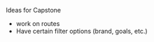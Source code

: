 Ideas for Capstone

- work on routes
- Have certain filter options (brand, goals, etc.)

<script>
      //   const getCoordinates = async (address) => {
      //     let response = await axios.get(`https://api.tomtom.com/search/2/geocode/${address.replace("/\s/g, ''")}.json?key=Xt9nHjAzfJLpY1CFEFJAmoxtFlBE9gAe`)
      //     let longitude = response.data["results"][0]["position"]["lon"]
      //     let latitude = response.data["results"][0]["position"]["lat"]
          
      //     addMarker(longitude, latitude)
      // }

      // let formSelector = document.getElementById("form-id");
      // formSelector.addEventListener("submit", addAddress)
      // console.log(document.querySelector("#address-entry"))

      // function addAddress(e) {
      //   e.preventDefault()
      //   let address = document.getElementById("address-entry").value;
      //   getCoordinates(address)
      // }
      
      // getCoordinates("10032 gibsonton dr, gibsonton, fl 33578")
      // getCoordinates("9020 Progress Blvd, Riverview, FL")
      </script>